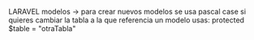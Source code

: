 LARAVEL
modelos -> para crear nuevos modelos se usa pascal case
si quieres cambiar la tabla a la que referencia un modelo usas:
protected $table = "otraTabla"
